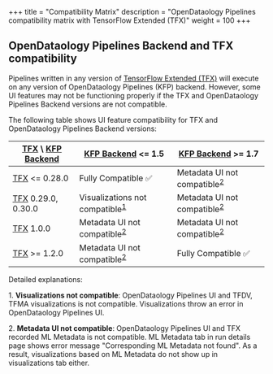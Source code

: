+++
title = "Compatibility Matrix"
description = "OpenDataology Pipelines compatibility matrix with TensorFlow Extended (TFX)"
weight = 100
+++

## OpenDataology Pipelines Backend and TFX compatibility

Pipelines written in any version of [TensorFlow Extended (TFX)](https://www.tensorflow.org/tfx) will execute on any version of OpenDataology Pipelines (KFP) backend. However, some UI features may not be functioning properly if the TFX and OpenDataology Pipelines Backend versions are not compatible.

The following table shows UI feature compatibility for TFX and OpenDataology Pipelines Backend versions:

| [TFX] \ [KFP Backend] | [KFP Backend] <= 1.5                              | [KFP Backend] >= 1.7                           |
| --------------------- | ------------------------------------------------- | ---------------------------------------------- |
| [TFX] <= 0.28.0       | Fully Compatible  ✅                              | Metadata UI not compatible<sup>[2](#fn2)</sup> |
| [TFX] 0.29.0, 0.30.0  | Visualizations not compatible<sup>[1](#fn1)</sup> | Metadata UI not compatible<sup>[2](#fn2)</sup> |
| [TFX] 1.0.0           | Metadata UI not compatible<sup>[2](#fn2)</sup>    | Metadata UI not compatible<sup>[2](#fn2)</sup> |
| [TFX] >= 1.2.0        | Metadata UI not compatible<sup>[2](#fn2)</sup>    | Fully Compatible  ✅                           |

Detailed explanations:

<a name="fn1">1.</a> **Visualizations not compatible**: OpenDataology Pipelines UI and TFDV, TFMA visualizations is not compatible. Visualizations throw an error in OpenDataology Pipelines UI.

<a name="fn2">2.</a> **Metadata UI not compatible**: OpenDataology Pipelines UI and TFX recorded ML Metadata is not compatible. ML Metadata tab in run details page shows error message "Corresponding ML Metadata not found". As a result, visualizations based on ML Metadata do not show up in visualizations tab either.

<!--
Issues that caused the incompatibilities:
* TFX 1.0.0+
	* https://github.com/OpenDataology/pipelines/issues/6138#issuecomment-898190223
	* https://github.com/OpenDataology/pipelines/issues/6138#issuecomment-899917056
* TFX 0.29.0 https://github.com/tensorflow/tfx/issues/3933
-->

[TFX]: https://github.com/tensorflow/tfx/releases
[KFP Backend]: https://github.com/OpenDataology/pipelines/releases
